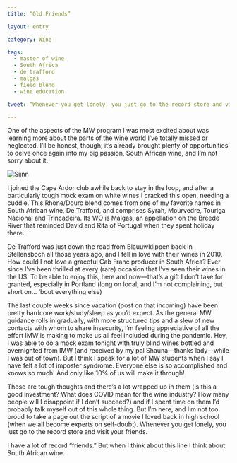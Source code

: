 ```yaml
---
title: “Old Friends”

layout: entry

category: Wine

tags:
  - master of wine
  - South Africa
  - de trafford 
  - malgas
  - field blend
  - wine education

tweet: “Whenever you get lonely, you just go to the record store and visit your friends.”

---
```

One of the aspects of the MW program I was most excited about was learning more about the parts of the wine world I’ve totally missed or neglected. I’ll be honest, though; it’s already brought plenty of opportunities to delve once again into my big passion, South African wine, and I’m not sorry about it.  

![Sijnn](/photos/sijnn.jpg "Sijnn")

I joined the Cape Ardor club awhile back to stay in the loop, and after a particularly tough mock exam on white wines I cracked this open, needing a cuddle. This Rhone/Douro blend comes from one of my favorite names in South African wine, De Trafford, and comprises Syrah, Mourvedre, Touriga Nacional and Trincadeira. Its WO is Malgas, an appellation on the Breede River that reminded David and Rita of Portugal when they spent holiday there. 

De Trafford was just down the road from Blauuwklippen back in Stellensboch all those years ago, and I fell in love with their wines in 2010. How could I not love a graceful Cab Franc producer in South Africa? Ever since I’ve been thrilled at every (rare) occasion that I’ve seen their wines in the US. To be able to enjoy this, here and now––that’s a gift I don’t take for granted, especially in Portland (long on local, and I’m not complaining, but short on… ‘bout everything else) 

The last couple weeks since vacation (post on that incoming) have been pretty hardcore work/study/sleep as you’d expect. As the general MW guidance rolls in gradually, with more structured tips and a slew of new contacts with whom to share insecurity, I’m feeling appreciative of all the effort IMW is making to make us all feel included during the pandemic. Hey, I was able to do a mock exam tonight with truly blind wines bottled and overnighted from IMW (and received by my pal Shauna––thanks lady––while I was out of town). But I think I speak for a lot of MW students when I say I have felt a lot of imposter syndrome. Everyone else is so accomplished and knows so much! And only like 10% of us will make it through! 

Those are tough thoughts and there’s a lot wrapped up in them (is this a good investment? What does COVID mean for the wine industry? How many people will I disappoint if I don’t succeed?) and if I spent time on them I’d probably talk myself out of this whole thing. But I’m here, and I’m not too proud to take a page out the script of a movie I loved back in high school (when we all become experts on self-doubt). Whenever you get lonely, you just go to the record store and visit your friends.

I have a lot of record “friends.” But when I think about this line I think about South African wine.